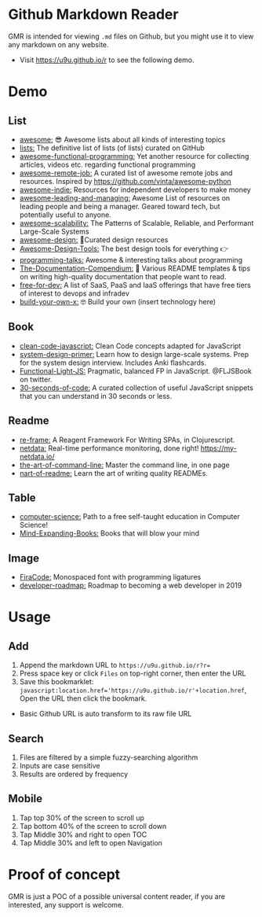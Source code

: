 # Github Markdown Reader
GMR is intended for viewing `.md` files on Github, but you might use it to view any markdown on any website.
- Visit https://u9u.github.io/r to see the following demo.

# Demo
## List
- [awesome:](https://github.com/sindresorhus/awesome) 😎 Awesome lists about all kinds of interesting topics
- [lists:](https://github.com/jnv/lists) The definitive list of lists (of lists) curated on GitHub
- [awesome-functional-programming:](https://github.com/xgrommx/awesome-functional-programming) Yet another resource for collecting articles, videos etc. regarding functional programming
- [awesome-remote-job:](https://github.com/lukasz-madon/awesome-remote-job) A curated list of awesome remote jobs and resources. Inspired by https://github.com/vinta/awesome-python
- [awesome-indie:](https://github.com/mezod/awesome-indie) Resources for independent developers to make money
- [awesome-leading-and-managing:](https://github.com/LappleApple/awesome-leading-and-managing) Awesome List of resources on leading people and being a manager. Geared toward tech, but potentially useful to anyone.
- [awesome-scalability:](https://github.com/binhnguyennus/awesome-scalability) The Patterns of Scalable, Reliable, and Performant Large-Scale Systems
- [awesome-design:](https://github.com/gztchan/awesome-design) 🌟Curated design resources
- [Awesome-Design-Tools:](https://github.com/LisaDziuba/Awesome-Design-Tools) The best design tools for everything 👉
- [programming-talks:](https://github.com/hellerve/programming-talks) Awesome & interesting talks about programming
- [The-Documentation-Compendium:](https://github.com/kylelobo/The-Documentation-Compendium) 📢 Various README templates & tips on writing high-quality documentation that people want to read.
- [free-for-dev:](https://github.com/ripienaar/free-for-dev) A list of SaaS, PaaS and IaaS offerings that have free tiers of interest to devops and infradev
- [build-your-own-x:](https://github.com/danistefanovic/build-your-own-x) 🤓 Build your own (insert technology here)

## Book
- [clean-code-javascript:](https://github.com/ryanmcdermott/clean-code-javascript) Clean Code concepts adapted for JavaScript
- [system-design-primer:](https://github.com/donnemartin/system-design-primer) Learn how to design large-scale systems. Prep for the system design interview. Includes Anki flashcards.
- [Functional-Light-JS:](https://github.com/getify/Functional-Light-JS) Pragmatic, balanced FP in JavaScript. @FLJSBook on twitter.
- [30-seconds-of-code:](https://github.com/30-seconds/30-seconds-of-code) A curated collection of useful JavaScript snippets that you can understand in 30 seconds or less.

## Readme
- [re-frame:](https://github.com/Day8/re-frame) A Reagent Framework For Writing SPAs, in Clojurescript.
- [netdata:](https://github.com/netdata/netdata) Real-time performance monitoring, done right! https://my-netdata.io/
- [the-art-of-command-line:](https://github.com/jlevy/the-art-of-command-line) Master the command line, in one page
- [nart-of-readme:](https://github.com/noffle/art-of-readme) Learn the art of writing quality READMEs.

## Table
- [computer-science:](https://github.com/ossu/computer-science) Path to a free self-taught education in Computer Science!
- [Mind-Expanding-Books:](https://github.com/hackerkid/Mind-Expanding-Books) Books that will blow your mind

## Image
- [FiraCode:](https://github.com/tonsky/FiraCode) Monospaced font with programming ligatures
- [developer-roadmap:](https://github.com/kamranahmedse/developer-roadmap) Roadmap to becoming a web developer in 2019

# Usage
## Add
1. Append the markdown URL to `https://u9u.github.io/r?r=`
2. Press space key or click `Files` on top-right corner, then enter the URL
3. Save this bookmarklet: `javascript:location.href='https://u9u.github.io/r'+location.href`, Open the URL then click the bookmark.
- Basic Github URL is auto transform to its raw file URL

## Search
1. Files are filtered by a simple fuzzy-searching algorithm
2. Inputs are case sensitive
3. Results are ordered by frequency

## Mobile
1. Tap top 30% of the screen to scroll up
2. Tap bottom 40% of the screen to scroll down
3. Tap Middle 30% and right to open TOC
4. Tap Middle 30% and left to open Navigation

# Proof of concept
GMR is just a POC of a possible universal content reader, if you are interested, any support is welcome.